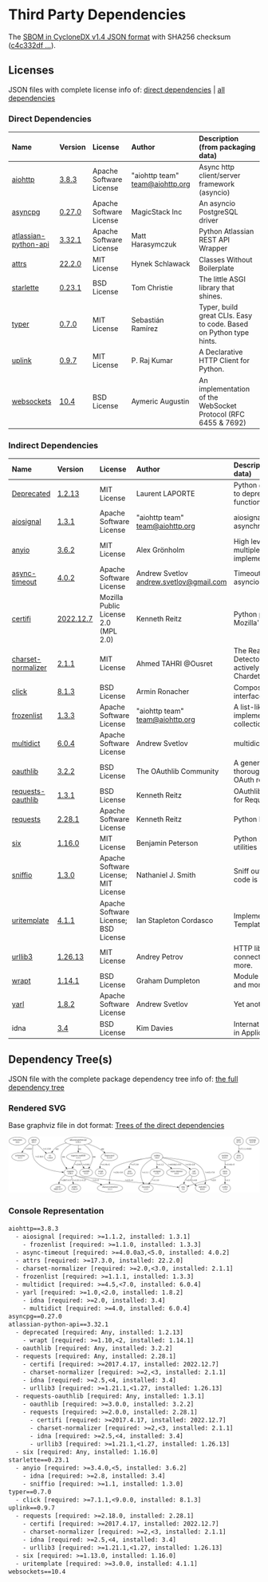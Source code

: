 # Third Party Dependencies

<!--[[[fill sbom_sha256()]]]-->
The [SBOM in CycloneDX v1.4 JSON format](https://github.com/sthagen/pilli/blob/default/sbom.json) with SHA256 checksum ([c4c332df ...](https://raw.githubusercontent.com/sthagen/pilli/default/sbom.json.sha256 "sha256:c4c332df59919e7dfe3a0cd59e9d1be3c7f8264eed379937b71f82cf23f923ae")).
<!--[[[end]]] (checksum: 527a77752fa3b0db91bfcfe9ca829085)-->
## Licenses 

JSON files with complete license info of: [direct dependencies](direct-dependency-licenses.json) | [all dependencies](all-dependency-licenses.json)

### Direct Dependencies

<!--[[[fill direct_dependencies_table()]]]-->
| Name                                                                          | Version                                                         | License                 | Author                            | Description (from packaging data)                                  |
|:------------------------------------------------------------------------------|:----------------------------------------------------------------|:------------------------|:----------------------------------|:-------------------------------------------------------------------|
| [aiohttp](https://github.com/aio-libs/aiohttp)                                | [3.8.3](https://pypi.org/project/aiohttp/3.8.3/)                | Apache Software License | "aiohttp team" <team@aiohttp.org> | Async http client/server framework (asyncio)                       |
| [asyncpg](https://github.com/MagicStack/asyncpg)                              | [0.27.0](https://pypi.org/project/asyncpg/0.27.0/)              | Apache Software License | MagicStack Inc                    | An asyncio PostgreSQL driver                                       |
| [atlassian-python-api](https://github.com/atlassian-api/atlassian-python-api) | [3.32.1](https://pypi.org/project/atlassian-python-api/3.32.1/) | Apache Software License | Matt Harasymczuk                  | Python Atlassian REST API Wrapper                                  |
| [attrs](https://www.attrs.org/)                                               | [22.2.0](https://pypi.org/project/attrs/22.2.0/)                | MIT License             | Hynek Schlawack                   | Classes Without Boilerplate                                        |
| [starlette](https://github.com/encode/starlette/blob/master/README.md)        | [0.23.1](https://pypi.org/project/starlette/0.23.1/)            | BSD License             | Tom Christie                      | The little ASGI library that shines.                               |
| [typer](https://github.com/tiangolo/typer)                                    | [0.7.0](https://pypi.org/project/typer/0.7.0/)                  | MIT License             | Sebastián Ramírez                 | Typer, build great CLIs. Easy to code. Based on Python type hints. |
| [uplink](https://uplink.readthedocs.io/)                                      | [0.9.7](https://pypi.org/project/uplink/0.9.7/)                 | MIT License             | P. Raj Kumar                      | A Declarative HTTP Client for Python.                              |
| [websockets](https://github.com/aaugustin/websockets)                         | [10.4](https://pypi.org/project/websockets/10.4/)               | BSD License             | Aymeric Augustin                  | An implementation of the WebSocket Protocol (RFC 6455 & 7692)      |
<!--[[[end]]] (checksum: 0032c32fcda031d07470bb8e6e00379c)-->

### Indirect Dependencies

<!--[[[fill indirect_dependencies_table()]]]-->
| Name                                                               | Version                                                     | License                              | Author                                    | Description (from packaging data)                                                                       |
|:-------------------------------------------------------------------|:------------------------------------------------------------|:-------------------------------------|:------------------------------------------|:--------------------------------------------------------------------------------------------------------|
| [Deprecated](https://github.com/tantale/deprecated)                | [1.2.13](https://pypi.org/project/Deprecated/1.2.13/)       | MIT License                          | Laurent LAPORTE                           | Python @deprecated decorator to deprecate old python classes, functions or methods.                     |
| [aiosignal](https://github.com/aio-libs/aiosignal)                 | [1.3.1](https://pypi.org/project/aiosignal/1.3.1/)          | Apache Software License              | "aiohttp team" <team@aiohttp.org>         | aiosignal: a list of registered asynchronous callbacks                                                  |
| [anyio](https://github.com/agronholm/anyio/blob/master/README.rst) | [3.6.2](https://pypi.org/project/anyio/3.6.2/)              | MIT License                          | Alex Grönholm                             | High level compatibility layer for multiple asynchronous event loop implementations                     |
| [async-timeout](https://github.com/aio-libs/async-timeout)         | [4.0.2](https://pypi.org/project/async-timeout/4.0.2/)      | Apache Software License              | Andrew Svetlov <andrew.svetlov@gmail.com> | Timeout context manager for asyncio programs                                                            |
| [certifi](https://github.com/certifi/python-certifi)               | [2022.12.7](https://pypi.org/project/certifi/2022.12.7/)    | Mozilla Public License 2.0 (MPL 2.0) | Kenneth Reitz                             | Python package for providing Mozilla's CA Bundle.                                                       |
| [charset-normalizer](https://github.com/ousret/charset_normalizer) | [2.1.1](https://pypi.org/project/charset-normalizer/2.1.1/) | MIT License                          | Ahmed TAHRI @Ousret                       | The Real First Universal Charset Detector. Open, modern and actively maintained alternative to Chardet. |
| [click](https://palletsprojects.com/p/click/)                      | [8.1.3](https://pypi.org/project/click/8.1.3/)              | BSD License                          | Armin Ronacher                            | Composable command line interface toolkit                                                               |
| [frozenlist](https://github.com/aio-libs/frozenlist)               | [1.3.3](https://pypi.org/project/frozenlist/1.3.3/)         | Apache Software License              | "aiohttp team" <team@aiohttp.org>         | A list-like structure which implements collections.abc.MutableSequence                                  |
| [multidict](https://github.com/aio-libs/multidict)                 | [6.0.4](https://pypi.org/project/multidict/6.0.4/)          | Apache Software License              | Andrew Svetlov                            | multidict implementation                                                                                |
| [oauthlib](https://github.com/oauthlib/oauthlib)                   | [3.2.2](https://pypi.org/project/oauthlib/3.2.2/)           | BSD License                          | The OAuthlib Community                    | A generic, spec-compliant, thorough implementation of the OAuth request-signing logic                   |
| [requests-oauthlib](https://github.com/requests/requests-oauthlib) | [1.3.1](https://pypi.org/project/requests-oauthlib/1.3.1/)  | BSD License                          | Kenneth Reitz                             | OAuthlib authentication support for Requests.                                                           |
| [requests](https://requests.readthedocs.io)                        | [2.28.1](https://pypi.org/project/requests/2.28.1/)         | Apache Software License              | Kenneth Reitz                             | Python HTTP for Humans.                                                                                 |
| [six](https://github.com/benjaminp/six)                            | [1.16.0](https://pypi.org/project/six/1.16.0/)              | MIT License                          | Benjamin Peterson                         | Python 2 and 3 compatibility utilities                                                                  |
| [sniffio](https://github.com/python-trio/sniffio)                  | [1.3.0](https://pypi.org/project/sniffio/1.3.0/)            | Apache Software License; MIT License | Nathaniel J. Smith                        | Sniff out which async library your code is running under                                                |
| [uritemplate](https://uritemplate.readthedocs.org)                 | [4.1.1](https://pypi.org/project/uritemplate/4.1.1/)        | Apache Software License; BSD License | Ian Stapleton Cordasco                    | Implementation of RFC 6570 URI Templates                                                                |
| [urllib3](https://urllib3.readthedocs.io/)                         | [1.26.13](https://pypi.org/project/urllib3/1.26.13/)        | MIT License                          | Andrey Petrov                             | HTTP library with thread-safe connection pooling, file post, and more.                                  |
| [wrapt](https://github.com/GrahamDumpleton/wrapt)                  | [1.14.1](https://pypi.org/project/wrapt/1.14.1/)            | BSD License                          | Graham Dumpleton                          | Module for decorators, wrappers and monkey patching.                                                    |
| [yarl](https://github.com/aio-libs/yarl/)                          | [1.8.2](https://pypi.org/project/yarl/1.8.2/)               | Apache Software License              | Andrew Svetlov                            | Yet another URL library                                                                                 |
| idna                                                               | [3.4](https://pypi.org/project/idna/3.4/)                   | BSD License                          | Kim Davies                                | Internationalized Domain Names in Applications (IDNA)                                                   |
<!--[[[end]]] (checksum: 5ca4ae5e5c51cace17b385042b90f09a)-->

## Dependency Tree(s)

JSON file with the complete package dependency tree info of: [the full dependency tree](package-dependency-tree.json)

### Rendered SVG

Base graphviz file in dot format: [Trees of the direct dependencies](package-dependency-tree.dot.txt)

<img src="./package-dependency-tree.svg" alt="Trees of the direct dependencies" title="Trees of the direct dependencies"/>

### Console Representation

<!--[[[fill dependency_tree_console_text()]]]-->
````console
aiohttp==3.8.3
  - aiosignal [required: >=1.1.2, installed: 1.3.1]
    - frozenlist [required: >=1.1.0, installed: 1.3.3]
  - async-timeout [required: >=4.0.0a3,<5.0, installed: 4.0.2]
  - attrs [required: >=17.3.0, installed: 22.2.0]
  - charset-normalizer [required: >=2.0,<3.0, installed: 2.1.1]
  - frozenlist [required: >=1.1.1, installed: 1.3.3]
  - multidict [required: >=4.5,<7.0, installed: 6.0.4]
  - yarl [required: >=1.0,<2.0, installed: 1.8.2]
    - idna [required: >=2.0, installed: 3.4]
    - multidict [required: >=4.0, installed: 6.0.4]
asyncpg==0.27.0
atlassian-python-api==3.32.1
  - deprecated [required: Any, installed: 1.2.13]
    - wrapt [required: >=1.10,<2, installed: 1.14.1]
  - oauthlib [required: Any, installed: 3.2.2]
  - requests [required: Any, installed: 2.28.1]
    - certifi [required: >=2017.4.17, installed: 2022.12.7]
    - charset-normalizer [required: >=2,<3, installed: 2.1.1]
    - idna [required: >=2.5,<4, installed: 3.4]
    - urllib3 [required: >=1.21.1,<1.27, installed: 1.26.13]
  - requests-oauthlib [required: Any, installed: 1.3.1]
    - oauthlib [required: >=3.0.0, installed: 3.2.2]
    - requests [required: >=2.0.0, installed: 2.28.1]
      - certifi [required: >=2017.4.17, installed: 2022.12.7]
      - charset-normalizer [required: >=2,<3, installed: 2.1.1]
      - idna [required: >=2.5,<4, installed: 3.4]
      - urllib3 [required: >=1.21.1,<1.27, installed: 1.26.13]
  - six [required: Any, installed: 1.16.0]
starlette==0.23.1
  - anyio [required: >=3.4.0,<5, installed: 3.6.2]
    - idna [required: >=2.8, installed: 3.4]
    - sniffio [required: >=1.1, installed: 1.3.0]
typer==0.7.0
  - click [required: >=7.1.1,<9.0.0, installed: 8.1.3]
uplink==0.9.7
  - requests [required: >=2.18.0, installed: 2.28.1]
    - certifi [required: >=2017.4.17, installed: 2022.12.7]
    - charset-normalizer [required: >=2,<3, installed: 2.1.1]
    - idna [required: >=2.5,<4, installed: 3.4]
    - urllib3 [required: >=1.21.1,<1.27, installed: 1.26.13]
  - six [required: >=1.13.0, installed: 1.16.0]
  - uritemplate [required: >=3.0.0, installed: 4.1.1]
websockets==10.4
````
<!--[[[end]]] (checksum: 4b50150f49f83fd98ead398175daa218)-->
